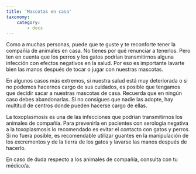 ```yaml
---
title: 'Mascotas en casa'
taxonomy:
    category:
        - docs
---
```


Como a muchas personas, puede que te guste y te reconforte tener la compañía de animales en casa. No tienes por qué renunciar a tenerlos. Pero ten en cuenta que los perros y los gatos podrían transmitirnos alguna infección con efectos negativos en la salud. Por eso es importante lavarte bien las manos después de tocar o jugar con nuestras mascotas.

En algunos casos más extremos, si nuestra salud está muy deteriorada o si no podemos hacernos cargo de sus cuidados, es posible que tengamos que decidir sacar a nuestras mascotas de casa. Recuerda que en ningún caso debes abandonarlas. Si no consigues que nadie las adopte, hay multitud de centros donde pueden hacerse cargo de ellas.

La toxoplasmosis es una de las infecciones que podrían transmitirnos los animales de compañía. Para prevenirla en pacientes con serología negativa a la toxoplasmosis lo recomendado es evitar el contacto con gatos y perros. Si no fuera posible, es recomendable utilizar guantes en la manipulación de los excrementos y de la tierra de los gatos y lavarse las manos después de hacerlo.

En caso de duda respecto a los animales de compañía, consulta con tu médico/a.